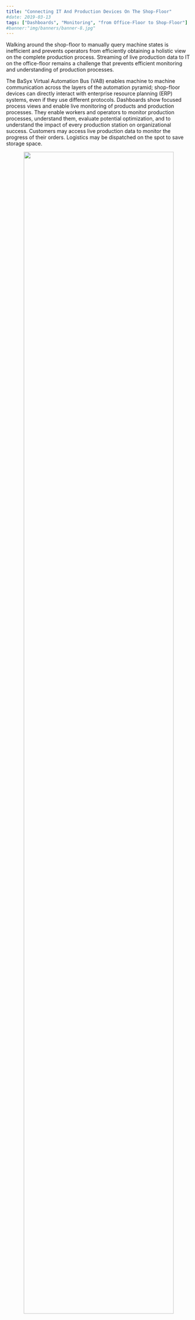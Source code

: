 ```yaml
---
title: "Connecting IT And Production Devices On The Shop-Floor"
#date: 2019-03-13
tags: ["Dashboards", "Monitoring", "from Office-Floor to Shop-Floor"]
#banner:"img/banners/banner-8.jpg"
---
```

<p class="lead">
Walking around the shop-floor to manually query machine states is inefficient and prevents operators from efficiently obtaining a holistic view on the complete production process. Streaming of live production data to IT on the office-floor remains a challenge that prevents efficient monitoring and understanding of production processes. 
<p/>
<p class="lead">
The BaSyx Virtual Automation Bus (VAB) enables machine to machine communication across the layers of the automation pyramid; shop-floor devices can directly interact with enterprise resource planning (ERP) systems, even if they use different protocols. Dashboards show focused process views and enable live monitoring of products and production processes. They enable workers and operators to monitor production processes, understand them, evaluate potential optimization, and to understand the impact of every production station on organizational success.  Customers may access live production data to monitor the progress of their orders. Logistics may be dispatched on the spot to save storage space.
<p/>
<p style="text-align:center;">
 <a href="/basyx/use case/images/ConnectingITandDevices.jpg">
   <img src="/basyx/use case/images/ConnectingITandDevices.jpg" width="90%" alt=""/>
 </a>
</p>